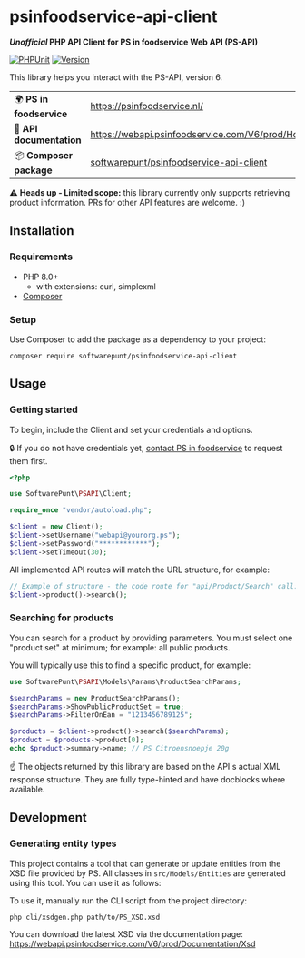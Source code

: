 # psinfoodservice-api-client
***Unofficial* PHP API Client for PS in foodservice Web API (PS-API)**

[![PHPUnit](https://github.com/SoftwarePunt/psinfoodservice-api-client/actions/workflows/phpunit.yml/badge.svg)](https://github.com/SoftwarePunt/psinfoodservice-api-client/actions/workflows/phpunit.yml)
[![Version](http://poser.pugx.org/softwarepunt/psinfoodservice-api-client/version)](https://packagist.org/packages/softwarepunt/psinfoodservice-api-client)

This library helps you interact with the PS-API, version 6.

<table>
  <tbody>
    <tr>
      <td>🌍 <strong>PS in foodservice</strong></td>
      <td><a href="https://psinfoodservice.nl/">https://psinfoodservice.nl/</a></td>
    </tr>
    <tr>
      <td>📕 <strong>API documentation</strong></td>
      <td><a href="https://webapi.psinfoodservice.com/V6/prod/Home/EN">https://webapi.psinfoodservice.com/V6/prod/Home/EN</a></td>
    </tr>
    <tr>
      <td>📦 <strong>Composer package</strong></td>
      <td><a href="https://packagist.org/packages/softwarepunt/psinfoodservice-api-client">softwarepunt/psinfoodservice-api-client</a></td>
    </tr>
  </tbody>
</table>

⚠ **Heads up - Limited scope:** this library currently only supports retrieving product information. PRs for other API features are welcome. :)

## Installation
### Requirements
- PHP 8.0+
  - with extensions: curl, simplexml 
- [Composer](https://getcomposer.org/)

### Setup
Use Composer to add the package as a dependency to your project:

```shell
composer require softwarepunt/psinfoodservice-api-client
```

## Usage
### Getting started
To begin, include the Client and set your credentials and options. 

🔒 If you do not have credentials yet, [contact PS in foodservice](https://webapi.psinfoodservice.com/V6/prod/Home/EN) to request them first.

```php
<?php

use SoftwarePunt\PSAPI\Client;

require_once "vendor/autoload.php";

$client = new Client();
$client->setUsername("webapi@yourorg.ps");
$client->setPassword("************");
$client->setTimeout(30);
```

All implemented API routes will match the URL structure, for example:

```php
// Example of structure - the code route for "api/Product/Search" call:
$client->product()->search(); 
```

### Searching for products
You can search for a product by providing parameters. You must select one "product set" at minimum; for example: all public products.

You will typically use this to find a specific product, for example:

```php
use SoftwarePunt\PSAPI\Models\Params\ProductSearchParams;

$searchParams = new ProductSearchParams();
$searchParams->ShowPublicProductSet = true;
$searchParams->FilterOnEan = "1213456789125";

$products = $client->product()->search($searchParams);
$product = $products->product[0];
echo $product->summary->name; // PS Citroensnoepje 20g
```

☝ The objects returned by this library are based on the API's actual XML response structure. They are fully type-hinted and have docblocks where available. 

## Development

### Generating entity types
This project contains a tool that can generate or update entities from the XSD file provided by PS. All classes in `src/Models/Entities` are generated using this tool. You can use it as follows:

To use it, manually run the CLI script from the project directory:

```shell
php cli/xsdgen.php path/to/PS_XSD.xsd
```

You can download the latest XSD via the documentation page:
https://webapi.psinfoodservice.com/V6/prod/Documentation/Xsd